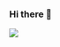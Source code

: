 ### Hi there 👋

<a href="https://wigle.net">
<img border="0" src="https://wigle.net/bi/5oebq0Uq4t+M7iBMTrv6wQ.png">
</a>

<!--
**jamesb5959/jamesb5959** is a ✨ _special_ ✨ repository because its `README.md` (this file) appears on your GitHub profile.

Here are some ideas to get you started:

- 🔭 I’m currently working on ...
- 🌱 I’m currently learning ...
- 👯 I’m looking to collaborate on ...
- 🤔 I’m looking for help with ...
- 💬 Ask me about ...
- 📫 How to reach me: ...
- 😄 Pronouns: ...
- ⚡ Fun fact: ...
-->
